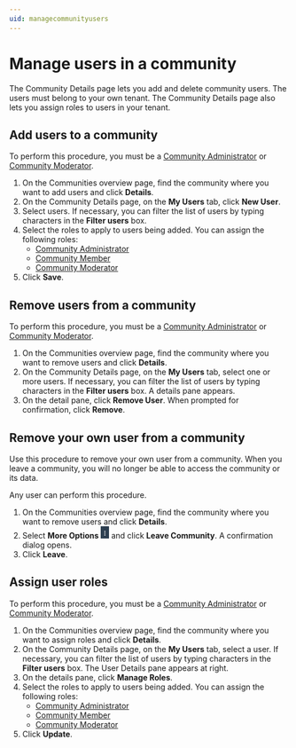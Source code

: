 ```yaml
---
uid: managecommunityusers
---
```


# Manage users in a community

The Community Details page lets you add and delete community users. The users must belong to your own tenant. The Community Details page also lets you assign roles to users in your tenant.

## Add users to a community

To perform this procedure, you must be a [Community Administrator](xref:communityroles#community-administrator) or [Community Moderator](xref:communityroles#community-moderator).

1. On the Communities overview page, find the community where you want to add users and click **Details**.
2. On the Community Details page, on the **My Users** tab, click **New User**.
3. Select users. If necessary, you can filter the list of users by typing characters in the **Filter users** box.
4. Select the roles to apply to users being added. You can assign the following roles:
   - [Community Administrator](xref:communityroles#community-administrator)
   - [Community Member](xref:communityroles#community-member)
   - [Community Moderator](xref:communityroles#community-moderator)
5. Click **Save**.

## Remove users from a community

To perform this procedure, you must be a [Community Administrator](xref:communityroles#community-administrator) or [Community Moderator](xref:communityroles#community-moderator).

1. On the Communities overview page, find the community where you want to remove users and click **Details**.
2. On the Community Details page, on the **My Users** tab, select one or more users. If necessary, you can filter the list of users by typing characters in the **Filter users** box. A details pane appears.
3. On the detail pane, click **Remove User**. When prompted for confirmation, click **Remove**.

## Remove your own user from a community

Use this procedure to remove your own user from a community. When you leave a community, you will no longer be able to access the community or its data. 

Any user can perform this procedure.

1. On the Communities overview page, find the community where you want to remove users and click **Details**.
2. Select **More Options** ![More Options](..\images\MoreOptions.png "More Options") and click **Leave Community**. A confirmation dialog opens.
3. Click **Leave**.


## Assign user roles

To perform this procedure, you must be a [Community Administrator](xref:communityroles#community-administrator) or [Community Moderator](xref:communityroles#community-moderator).


1. On the Communities overview page, find the community where you want to assign roles and click **Details**.
2. On the Community Details page, on the **My Users** tab, select a user. If necessary, you can filter the list of users by typing characters in the **Filter users** box. The User Details pane appears at right.
3. On the details pane, click **Manage Roles**.
4. Select the roles to apply to users being added. You can assign the following roles:
   - [Community Administrator](xref:communityroles#community-administrator)
   - [Community Member](xref:communityroles#community-member)
   - [Community Moderator](xref:communityroles#community-moderator)
5. Click **Update**.
